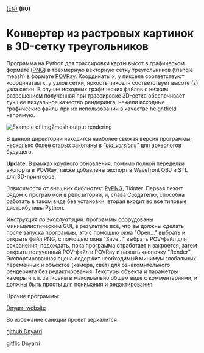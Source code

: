 [(EN)](README.md) **(RU)**

# Конвертер из растровых картинок в 3D-сетку треугольников  

Программа на Python для трассировки карты высот в графическом формате ([PNG](http://www.libpng.org/pub/png/)) в трёхмерную векторную сетку треугольников (triangle meash) в формате [POVRay](https://www.povray.org/). Координаты x, y пикселя соответствуют координатам x, y узлов сетки, яркость пикселя соответствует высоте (z) узла сетки. В случае исходных графических файлов с низким разрешением полученная при трассировке 3D-сетка обеспечивает лучшее визуальное качество рендеринга, нежели исходные графические файлы при их использовании в качестве heightfield напрямую.  

![Example of img2mesh output rendering](https://dnyarri.github.io/imgmesh/640/img2mesh.png)

В данной директории находится наиболее свежая версия программы; несколько более старых закопаны в *"old_versions"* для археологов будущего.  

**Update:** В рамках крупного обновления, помимо полной переделки экспорта в POVRay, также добавлены экспорт в Wavefront OBJ и STL для 3D-принтеров.  

*Зависимости от внешних библиотек:* [PyPNG](https://gitlab.com/drj11/pypng), Tkinter. Первая лежит рядом с программой в репозитории, и, слава Создателю, способна работать в таком виде без установки; вторая входит во все типовые дистрибутивы Python.  

*Инструкция по эксплуатации:* программы оборудованы минималистическим GUI, в результате всё, что вы должны сделать после запуска программы, это с помощью окна "Open..." выбрать и открыть файл PNG, с помощью окна "Save..." выбрать POV-файл для сохранения, подождать, пока программа отработает и закроется, затем открыть полученный POV-файл в POVRay и нажать кнопочку "Render". Экспортированная сцена содержит необходимый минимум глобальных переменных и объектов (камера, свет) для ознакомительного рендеринга без редактирования. Текстуры объекта и параметры камеры и т.п. записаны в максимально общем виде с комментариями, и должны быть просты для понимания и редактирования.

Прочие программы:

[Dnyarri website](https://dnyarri.github.io/)

Во избежание санкций проект зеркалится:

[github Dnyarri](https://github.com/Dnyarri/img2mesh)

[gitflic Dnyarri](https://gitflic.ru/project/dnyarri/img2mesh)
